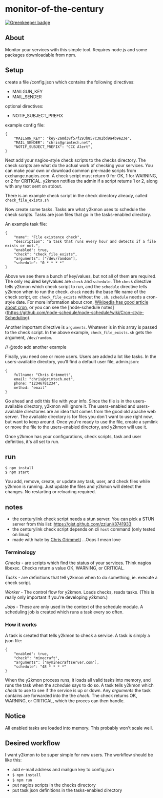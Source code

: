 # monitor-of-the-century

[![Greenkeeper badge](https://badges.greenkeeper.io/insanity54/monitor-of-the-century.svg)](https://greenkeeper.io/)

## About

Monitor your services with this simple tool. Requires node.js and some packages downloadable from npm.


## Setup

create a file /config.json which contains the following directives:

  - MAILGUN_KEY
  - MAIL_SENDER


optional directives:
 
  - NOTIF_SUBJECT_PREFIX


example config file:

```
{
    "MAILGUN_KEY": "key-2a8d38f57f293b857c382bd9a4b9e23e",
    "MAIL_SENDER": "chris@grimtech.net",
    "NOTIF_SUBJECT_PREFIX": "CCC Alert",
}
```

Next add your nagios-style check scripts to the checks directory. The check scripts are what do the actual work of checking your services. You can make your own or download common pre-made scripts from exchange.nagios.com. A check script must return 0 for OK, 1 for WARNING, or 2 for CRITICAL. y2kmon notifies the admin if a script returns 1 or 2, along with any text sent on stdout.

There is an example check script in the check directory already, called `check_file_exists.sh`


Now create some tasks. Tasks are what y2kmon uses to schedule the check scripts. Tasks are json files that go in the tasks-enabled directory.

An example task file:

```
{
    "name": "File existance check",
    "description": "a task that runs every hour and detects if a file exists or not.",
    "enabled": true,
    "check": "check_file_exists",
    "arguments": ["/dev/random"],
    "schedule": "0 * * * *"
}
```

Above we see there a bunch of key/values, but not all of them are required. The only required key/values are `check` and `schedule`. The `check` directive tells y2kmon which check script to run, and the `schedule` directive tells y2kmon when to run the check. `check` needs the base file name of the check script, ex: `check_file_exists` without the `.sh`. `schedule` needs a cron-style date. For more information about cron, [Wikipedia has good article about cron](http://en.wikipedia.org/wiki/Cron), or you can see the [node-schedule notes]((https://github.com/node-schedule/node-schedule/wiki/Cron-style-Scheduling).

Another important directive is `arguments`. Whatever is in this array is passed to the check script. In the above example, `check_file_exists.sh` gets the argument, `/dev/random`.

// @todo add another example


Finally, you need one or more users. Users are added a lot like tasks. In the users-available directory, you'll find a default user file, admin.json:

```
{
    fullname: "Chris Grimmett",
    email: "chris@grimtech.net",
    phone: "12346781234",
    method: "email"
}
```

Go ahead and edit this file with your info. Since the file is in the users-available directory, y2kmon will ignore it. The users-enabled and users-available directories are an idea that comes from the good old apache web server. The available directory is for files you don't want to use right now, but want to keep around. Once you're ready to use the file, create a symlink or move the file to the users-enabled directory, and y2kmon will use it.

Once y2kmon has your configurations, check scripts, task and user definitios, it's all set to run. 

## run 

```
$ npm install
$ npm start
```

You add, remove, create, or update any task, user, and check files while y2kmon is running. Just update the files and y2kmon will detect the changes. No restarting or reloading required.


## notes

  - the centurylink check script needs a stun server. You can pick a STUN server from this list: https://gist.github.com/zziuni/3741933
  - the centurylink check script depends on cli `host` command (only tested on linux)
  - made with hate by [Chris Grimmett] ...Oops I mean love


### Terminology

*Checks* - are scripts which find the status of your services. Think nagios libexec. Checks return a value OK, WARNING, or CRITICAL.

*Tasks* - are definitions that tell y2kmon when to do something, ie. execute a check script.

*Worker* - The control flow for y2kmon. Loads checks, reads tasks. (This is really only important if you're developing y2kmon.)

*Jobs* - These are only used in the context of the schedule module. A scheduling job is created which runs a task every so often.


### How it works

A task is created that tells y2kmon to check a service. A task is simply a json file:

```
{
    "enabled": true,
    "check": "minecraft",
    "arguments": ["myminecraftserver.com"],
    "schedule": "48 * * * *"
}
```

When the y2kmon process runs, it loads all valid tasks into memory, and runs the task when the *schedule* says to do so. A task tells y2kmon which *check* to use to see if the service is up or down. Any *arguments* the task contains are forwarded into the the *check*. The check returns OK, WARNING, or CRITICAL, which the proces can then handle.


## Notice

All enabled tasks are loaded into memory. This probably won't scale well.



## Desired workflow

I want y2kmon to be super simple for new users. The workflow should be like this:

* add e-mail address and mailgun key to config.json
* `$ npm install`
* `$ npm run`
* put nagios scripts in the checks directory
* put task json definitions in the tasks-enabled directory




[Chris Grimmett]:http://grimtech.net/about

